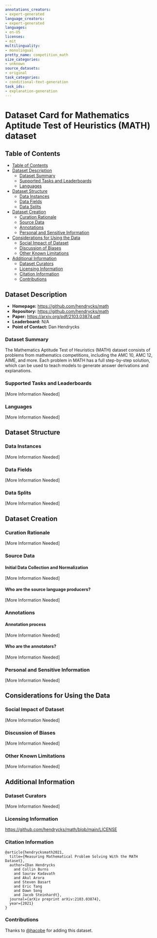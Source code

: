 ```yaml
---
annotations_creators:
- expert-generated
language_creators:
- expert-generated
languages:
- en-US
licenses:
- mit
multilinguality:
- monolingual
pretty_name: competition_math
size_categories:
- unknown
source_datasets:
- original
task_categories:
- conditional-text-generation
task_ids:
- explanation-generation
---
```


# Dataset Card for Mathematics Aptitude Test of Heuristics (MATH) dataset

## Table of Contents
- [Table of Contents](#table-of-contents)
- [Dataset Description](#dataset-description)
  - [Dataset Summary](#dataset-summary)
  - [Supported Tasks and Leaderboards](#supported-tasks-and-leaderboards)
  - [Languages](#languages)
- [Dataset Structure](#dataset-structure)
  - [Data Instances](#data-instances)
  - [Data Fields](#data-fields)
  - [Data Splits](#data-splits)
- [Dataset Creation](#dataset-creation)
  - [Curation Rationale](#curation-rationale)
  - [Source Data](#source-data)
  - [Annotations](#annotations)
  - [Personal and Sensitive Information](#personal-and-sensitive-information)
- [Considerations for Using the Data](#considerations-for-using-the-data)
  - [Social Impact of Dataset](#social-impact-of-dataset)
  - [Discussion of Biases](#discussion-of-biases)
  - [Other Known Limitations](#other-known-limitations)
- [Additional Information](#additional-information)
  - [Dataset Curators](#dataset-curators)
  - [Licensing Information](#licensing-information)
  - [Citation Information](#citation-information)
  - [Contributions](#contributions)

## Dataset Description

- **Homepage:** https://github.com/hendrycks/math
- **Repository:** https://github.com/hendrycks/math
- **Paper:** https://arxiv.org/pdf/2103.03874.pdf
- **Leaderboard:** N/A
- **Point of Contact:** Dan Hendrycks

### Dataset Summary

The Mathematics Aptitude Test of Heuristics (MATH) dataset consists of problems
from mathematics competitions, including the AMC 10, AMC 12, AIME, and more. 
Each problem in MATH has a full step-by-step solution, which can be used to teach
models to generate answer derivations and explanations.

### Supported Tasks and Leaderboards

[More Information Needed]

### Languages

[More Information Needed]

## Dataset Structure

### Data Instances

[More Information Needed]

### Data Fields

[More Information Needed]

### Data Splits

[More Information Needed]

## Dataset Creation

### Curation Rationale

[More Information Needed]

### Source Data

#### Initial Data Collection and Normalization

[More Information Needed]

#### Who are the source language producers?

[More Information Needed]

### Annotations

#### Annotation process

[More Information Needed]

#### Who are the annotators?

[More Information Needed]

### Personal and Sensitive Information

[More Information Needed]

## Considerations for Using the Data

### Social Impact of Dataset

[More Information Needed]

### Discussion of Biases

[More Information Needed]

### Other Known Limitations

[More Information Needed]

## Additional Information

### Dataset Curators

[More Information Needed]

### Licensing Information

https://github.com/hendrycks/math/blob/main/LICENSE

### Citation Information

    @article{hendrycksmath2021,
      title={Measuring Mathematical Problem Solving With the MATH Dataset},
      author={Dan Hendrycks
        and Collin Burns
        and Saurav Kadavath
        and Akul Arora
        and Steven Basart
        and Eric Tang
        and Dawn Song
        and Jacob Steinhardt},
      journal={arXiv preprint arXiv:2103.03874},
      year={2021}
    }

### Contributions

Thanks to [@hacobe](https://github.com/hacobe) for adding this dataset.
